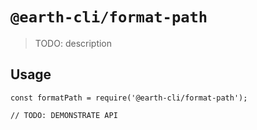 # `@earth-cli/format-path`

> TODO: description

## Usage

```
const formatPath = require('@earth-cli/format-path');

// TODO: DEMONSTRATE API
```
